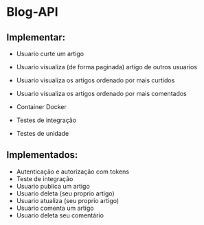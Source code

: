 # Blog-API


## Implementar:

*	Usuario curte um artigo
*	Usuario visualiza (de forma paginada) artigo de outros usuarios
*	Usuario visualiza os artigos ordenado por mais curtidos
*	Usuario visualiza os artigos ordenado por mais comentados

*	Container Docker
* 	Testes de integração
* 	Testes de unidade
## Implementados:
*	Autenticação e autorização com tokens
*	Teste de integração
*	Usuario publica um artigo
*	Usuario deleta (seu proprio artigo)
*	Usuario atualiza (seu proprio artigo)
*	Usuario comenta um artigo
*	Usuario deleta seu comentário
